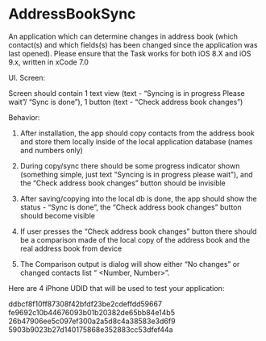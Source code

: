 # AddressBookSync
An application which can determine changes in address book (which contact(s) and which fields(s) has been changed since the application was last opened). Please ensure that the Task works for both iOS 8.X and iOS 9.x, written in xCode 7.0
 
 
UI. Screen:
 
Screen should contain 1 text view (text - “Syncing is in progress Please wait”/ “Sync is done”), 1 button (text - “Check address book changes”)
 
Behavior:
 
1. After installation, the app should copy contacts from the address book and store them locally inside of the local application database (names and numbers only)
 
2. During copy/sync there should be some progress indicator shown (something simple, just text “Syncing is in progress please wait”),  and the “Check address book changes” button should be invisible 
 
3. After saving/copying into the local db is done, the app should show the status - “Sync is done”,  the “Check address book changes” button should become visible
 
4. If user presses the “Check address book changes” button there should be a comparison made of the local copy of the address book and the real address book from device
 
5. The Comparison output is dialog will show either “No changes” or changed contacts list “<Contact name> <Number, Number>”.
 
Here are 4 iPhone UDID that will be used to test your application:
 
ddbcf8f10ff87308f42bfdf23be2cdeffdd59667​
fe9692c10b44676093b01b20382de65bb84e14b5
26b47906ee5c097ef300a2a5d8c4a38583e3d6f9
5903b9023b27d140175868e352883cc53dfef44a


